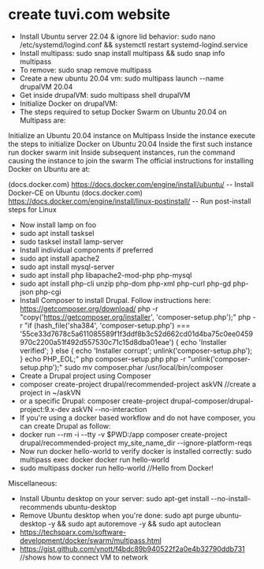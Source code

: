 # create tuvi.com website 
- Install Ubuntu server 22.04 & ignore lid behavior:  sudo nano /etc/systemd/logind.conf && systemctl restart systemd-logind.service
- Install multipass:  sudo snap install multipass && sudo snap info multipass
-   To remove:  sudo snap remove multipass
- Create a new ubuntu 20.04 vm: sudo multipass launch --name drupalVM 20.04
- Get inside drupalVM:  sudo multipass shell drupalVM
- Initialize Docker on drupalVM:  
- The steps required to setup Docker Swarm on Ubuntu 20.04 on Multipass are:

Initialize an Ubuntu 20.04 instance on Multipass
Inside the instance execute the steps to initialize Docker on Ubuntu 20.04
Inside the first such instance run docker swarm init
Inside subsequent instances, run the command causing the instance to join the swarm
The official instructions for installing Docker on Ubuntu are at:

(docs.docker.com) https://docs.docker.com/engine/install/ubuntu/ -- Install Docker-CE on Ubuntu
(docs.docker.com) https://docs.docker.com/engine/install/linux-postinstall/ -- Run post-install steps for Linux
- Now install lamp on foo
-   sudo apt install tasksel
-   sudo tasksel install lamp-server
- Install individual components if preferred
-   sudo apt install apache2
-   sudo apt install mysql-server
-   sudo apt install php libapache2-mod-php php-mysql
-   sudo apt install php-cli unzip php-dom php-xml php-curl php-gd php-json php-cgi
- Install Composer to install Drupal.  Follow instructions here: https://getcomposer.org/download/
    php -r "copy('https://getcomposer.org/installer', 'composer-setup.php');"
    php -r "if (hash_file('sha384', 'composer-setup.php') === '55ce33d7678c5a611085589f1f3ddf8b3c52d662cd01d4ba75c0ee0459970c2200a51f492d557530c71c15d8dba01eae') { echo 'Installer verified'; } else { echo 'Installer corrupt'; unlink('composer-setup.php'); } echo PHP_EOL;"
    php composer-setup.php
    php -r "unlink('composer-setup.php');"
    sudo mv composer.phar /usr/local/bin/composer
- Create a Drupal project using Composer
-   composer create-project drupal/recommended-project askVN //create a project in ~/askVN
-   or a specific Drupal:  composer create-project drupal-composer/drupal-project:9.x-dev askVN --no-interaction
- If you're using a docker based workflow and do not have composer, you can create Drupal as follow:
-   docker run --rm -i --tty -v $PWD:/app composer create-project drupal/recommended-project my_site_name_dir --ignore-platform-reqs
- Now run docker hello-world to verify docker is installed correctly:  sudo multipass exec docker docker run hello-world
-   sudo multipass docker run hello-world //Hello from Docker!

Miscellaneous:
- Install Ubuntu desktop on your server:  sudo apt-get install --no-install-recommends ubuntu-desktop
- Remove Ubuntu desktop when you're done:  sudo apt purge ubuntu-desktop -y && sudo apt autoremove -y && sudo apt autoclean
- https://techsparx.com/software-development/docker/swarm/multipass.html
- https://gist.github.com/ynott/f4bdc89b940522f2a0e4b32790ddb731 //shows how to connect VM to network
